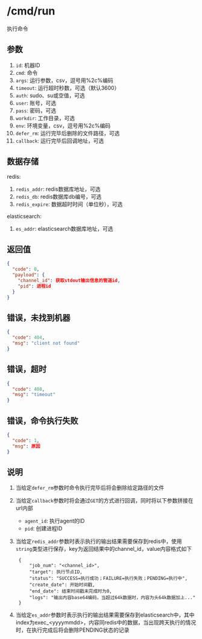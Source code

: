 # /cmd/run

执行命令

## 参数

1. `id`: 机器ID
2. `cmd`: 命令
3. `args`: 运行参数，csv，逗号用%2c%编码
4. `timeout`: 运行超时秒数，可选（默认3600）
5. `auth`: sudo、su或空值，可选
5. `user`: 账号，可选
6. `pass`: 密码，可选
7. `workdir`: 工作目录，可选
8. `env`: 环境变量，csv，逗号用%2c%编码
9. `defer_rm`: 运行完毕后删除的文件路径，可选
10. `callback`: 运行完毕后回调地址，可选

## 数据存储

redis:

1. `redis_addr`: redis数据库地址，可选
2. `redis_db`: redis数据库db编号，可选
3. `redis_expire`: 数据超时时间（单位秒），可选

elasticsearch:

1. `es_addr`: elasticsearch数据库地址，可选

## 返回值

```json
{
  "code": 0,
  "payload": {
    "channel_id": 获取stdout输出信息的管道id,
    "pid": 进程id
  }
}
```

## 错误，未找到机器

```json
{
  "code": 404,
  "msg": "client not found"
}
```

## 错误，超时

```json
{
  "code": 408,
  "msg": "timeout"
}
```

## 错误，命令执行失败

```json
{
  "code": 1,
  "msg": 原因
}
```

## 说明

1. 当给定`defer_rm`参数时命令执行完毕后将会删除给定路径的文件
2. 当给定`callback`参数时将会通过`GET`的方式进行回调，同时将以下参数拼接在url内部
   - `agent_id`: 执行agent的ID
   - `pid`: 创建进程ID
3. 当给定`redis_addr`参数时表示执行的输出结果需要保存到redis中，使用`string`类型进行保存，key为返回结果中的channel_id，value内容格式如下

        {
            "job_num": "<channel_id>",
            "target": 执行节点ID,
            "status": "SUCCESS=执行成功；FAILURE=执行失败；PENDING=执行中",
            "create_date": 开始时间戳,
            "end_date": 结束时间戳未完成时为0,
            "logs": "输出内容base64编码，当超过64k数据时，内容为头64k数据加上..."
        }

4. 当给定`es_addr`参数时表示执行的输出结果需要保存到elasticsearch中，其中index为exec_\<yyyymmdd\>，内容同redis中的数据，当出现跨天执行的情况时，在执行完成后将会删除PENDING状态的记录